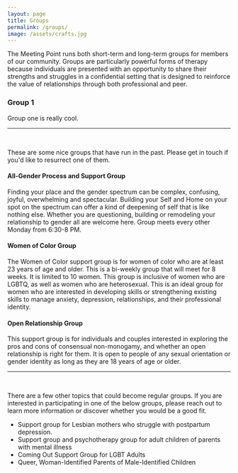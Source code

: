 ```yaml
---
layout: page
title: Groups
permalink: /groups/
image: /assets/crafts.jpg
---
```


The Meeting Point runs both short-term and long-term groups for members of our community. Groups are particularly powerful forms of therapy because individuals are presented with an opportunity to share their strengths and struggles in a confidential setting that is designed to reinforce the value of relationships through both professional and peer.

### Group 1
Group one is really cool.

---
<br/>

These are some nice groups that have run in the past. Please get in touch if you'd like to resurrect one of them.

#### All-Gender Process and Support Group
Finding your place and the gender spectrum can be complex, confusing, joyful, overwhelming and spectacular. Building your Self and Home on your spot on the spectrum can offer a kind of deepening of self that is like nothing else. Whether you are questioning, building or remodeling your relationship to gender all are welcome here. Group meets every other Monday from 6:30-8 PM.

#### Women of Color Group
The Women of Color support group is for women of color who are at least 23 years of age and older. This is a bi-weekly group that will meet for 8 weeks. It is limited to 10 women. This group is inclusive of women who are LGBTQ, as well as women who are heterosexual. This is an ideal group for women who are interested in developing skills or strengthening existing skills to manage anxiety, depression, relationships, and their professional identity.

#### Open Relationship Group
This support group is for individuals and couples interested in exploring the pros and cons of consensual non-monogamy, and whether an open relationship is right for them. It is open to people of any sexual orientation or gender identity as long as they are 18 years of age or older.

---
<br/>

There are a few other topics that could become regular groups. If you are interested in participating in one of the below groups, please reach out to learn more information or discover whether you would be a good fit.
* Support group for Lesbian mothers who struggle with postpartum depression.
* Support group and psychotherapy group for adult children of parents with mental illness
* Coming Out Support Group for LGBT Adults
* Queer, Woman-Identified Parents of Male-Identified Children